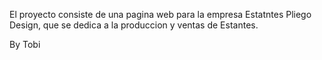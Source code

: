 El proyecto consiste de una pagina web para la empresa Estatntes Pliego Design, que se dedica a la produccion y ventas de Estantes.

By Tobi